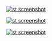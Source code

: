 [![st screenshot](putain-ouais-s.png)](screenshots/putain-ouais.png)

[![st screenshot](hendry-s.png)](screenshots/hendry.png)

[![st screenshot](20h-2012-s.png)](screenshots/20h-2012.png)
